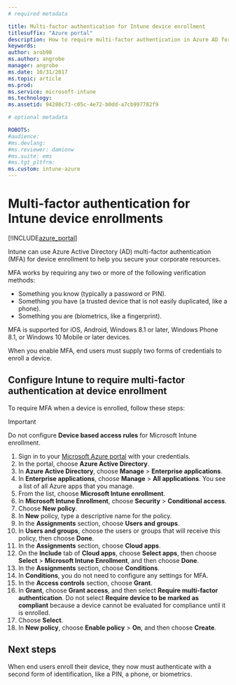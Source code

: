 ```yaml
---
# required metadata

title: Multi-factor authentication for Intune device enrollment
titlesuffix: "Azure portal"
description: How to require multi-factor authentication in Azure AD for device enrollment.
keywords:
author: arob98
ms.author: angrobe
manager: angrobe
ms.date: 10/31/2017
ms.topic: article
ms.prod:
ms.service: microsoft-intune
ms.technology:
ms.assetid: 94280c73-c05c-4e72-b0dd-a7cb997782f9

# optional metadata

ROBOTS:
#audience:
#ms.devlang:
#ms.reviewer: damionw
#ms.suite: ems
#ms.tgt_pltfrm:
ms.custom: intune-azure
---
```


# Multi-factor authentication for Intune device enrollments

[!INCLUDE[azure_portal](./includes/azure_portal.md)]

Intune can use Azure Active Directory (AD) multi-factor authentication (MFA) for device enrollment to help you secure your corporate resources.

MFA works by requiring any two or more of the following verification methods:

- Something you know (typically a password or PIN).
- Something you have (a trusted device that is not easily duplicated, like a phone).
- Something you are (biometrics, like a fingerprint).

MFA is supported for iOS, Android, Windows 8.1 or later, Windows Phone 8.1, or Windows 10 Mobile or later devices.

When you enable MFA, end users must supply two forms of credentials to enroll a device.

## Configure Intune to require multi-factor authentication at device enrollment

To require MFA when a device is enrolled, follow these steps:

>[!Important]
>Do not configure **Device based access rules** for Microsoft Intune enrollment.

1. Sign in to your [Microsoft Azure portal](https://portal.azure.com) with your credentials.
2. In the portal, choose **Azure Active Directory**.
2. In **Azure Active Directory**, choose **Manage** > **Enterprise applications**.
3. In **Enterprise applications**, choose **Manage** > **All applications**. You see a list of all Azure apps that you manage.
3. From the list, choose **Microsoft Intune enrollment**.
4. In **Microsoft Intune Enrollment**, choose **Security** > **Conditional access**.
5. Choose **New policy**.
6. In **New** policy, type a descriptive name for the policy.
7. In the **Assignments** section, choose **Users and groups**.
8. In **Users and groups**, choose the users or groups that will receive this policy, then choose **Done**.
9. In the **Assignments** section, choose **Cloud apps**.
10. On the **Include** tab of **Cloud apps**, choose **Select apps**, then choose **Select** > **Microsoft Intune Enrollment**, and then choose **Done**.
11. In the **Assignments** section, choose **Conditions**.
12. In **Conditions**, you do not need to configure any settings for MFA.
13. In the **Access controls** section, choose **Grant**.
14. In **Grant**, choose **Grant access**, and then select **Require multi-factor authentication**.
	Do not select **Require device to be marked as compliant** because a device cannot be evaluated for compliance until it is enrolled.
15. Choose **Select**.
16. In **New policy**, choose **Enable policy** > **On**, and then choose **Create**.



## Next steps

When end users enroll their device, they now must authenticate with a second form of identification, like a PIN, a phone, or biometrics.
